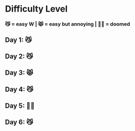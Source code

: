 # Difficulty Level
### 😼 = easy W | 😾 = easy but annoying | 😵‍💫 = doomed

## Day 1: 😼
## Day 2: 😼
## Day 3: 😾
## Day 4: 😼
## Day 5: 😵‍💫
## Day 6: 😼

